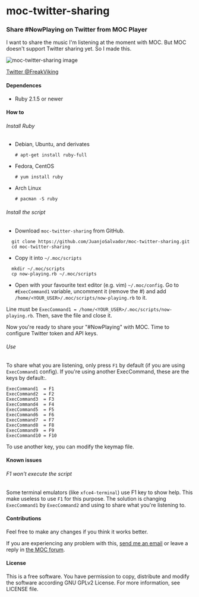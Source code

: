 # moc-twitter-sharing
### Share #NowPlaying on Twitter from MOC Player

I want to share the music I'm listening at the moment with MOC. But MOC doesn't support Twitter sharing yet. So I made this.

![moc-twitter-sharing image](http://i.imgur.com/JCQwILb.png)

[Twitter @FreakViking](http://twitter.com/HighLordIron)

#### Dependences

* Ruby 2.1.5 or newer

#### How to

###### Install Ruby

* Debian, Ubuntu, and derivates

  `# apt-get install ruby-full`

* Fedora, CentOS

  `# yum install ruby`

* Arch Linux

  `# pacman -S ruby`

###### Install the script

* Download `moc-twitter-sharing` from GitHub.

```shell
  git clone https://github.com/JuanjoSalvador/moc-twitter-sharing.git
  cd moc-twitter-sharing
```

* Copy it into `~/.moc/scripts`

```shell
  mkdir ~/.moc/scripts
  cp now-playing.rb ~/.moc/scripts
```

* Open with your favourite text editor (e.g. vim) `~/.moc/config`.
Go to `#ExecCommand1` variable, uncomment it (remove the #) and add  `/home/<YOUR_USER>/.moc/scripts/now-playing.rb` to it.

Line must be `ExecCommand1 = /home/<YOUR_USER>/.moc/scripts/now-playing.rb`. Then, save the file and close it.

Now you're ready to share your "#NowPlaying" with MOC. Time to configure Twitter token and API keys.

###### Use

To share what you are listening, only press `F1` by default (if you are using `ExecCommand1` config). If you're using another ExecCommand, these are the keys by default:.

    ExecCommand1  = F1
    ExecCommand2  = F2
    ExecCommand3  = F3
    ExecCommand4  = F4
    ExecCommand5  = F5
    ExecCommand6  = F6
    ExecCommand7  = F7
    ExecCommand8  = F8
    ExecCommand9  = F9
    ExecCommand10 = F10

To use another key, you can modify the keymap file.

#### Known issues

###### F1 won't execute the script

Some terminal emulators (like `xfce4-terminal`) use F1 key to show help. This make useless to use `F1` for this purpose. The solution is changing `ExecCommand1` by `ExecCommand2` and using to share what you're listening to.

#### Contributions

Feel free to make any changes if you think it works better.

If you are experiencing any problem with this, [send me an email](mailto:juanjosalvador@openmailbox.org) or leave a reply in [the MOC forum](http://moc.daper.net/node/1430).

#### License

This is a free software. You have permission to copy, distribute and modify the software according GNU GPLv2 License. For more information, see LICENSE file.
